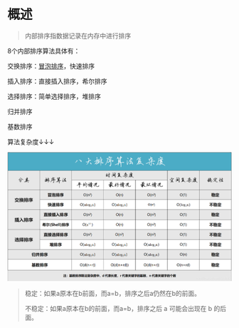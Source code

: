 # 概述

> 内部排序指数据记录在内存中进行排序

8个内部排序算法具体有：

交换排序：[冒泡排序](冒泡排序（Bubble&#32;Sort）.md)，快速排序

插入排序：直接插入排序，希尔排序

选择排序：简单选择排序，堆排序

归并排序

基数排序

算法复杂度↓↓↓

![](/8大排序算法/images/8大排序算法时间复杂度表.png)

> 稳定：如果a原本在b前面，而a=b，排序之后a仍然在b的前面。
> 
> 不稳定：如果a原本在b的前面，而a=b，排序之后 a 可能会出现在 b 的后面。